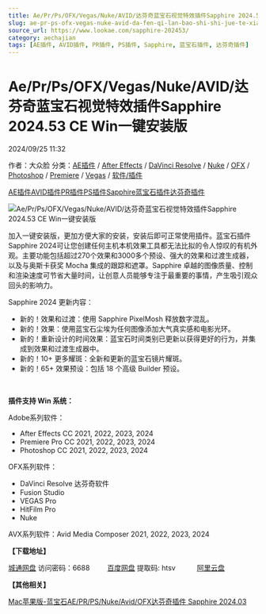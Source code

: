 ```yaml
---
title: Ae/Pr/Ps/OFX/Vegas/Nuke/AVID/达芬奇蓝宝石视觉特效插件Sapphire 2024.53 CE Win一键安装版
slug: ae-pr-ps-ofx-vegas-nuke-avid-da-fen-qi-lan-bao-shi-shi-jue-te-xiao-cha-jian-sapphire-2024-53-ce-winyi-jian-an-zhuang-ban
source_url: https://www.lookae.com/sapphire-202453/
category: aechajian
tags: [AE插件, AVID插件, PR插件, PS插件, Sapphire, 蓝宝石插件, 达芬奇插件]
---
```

# Ae/Pr/Ps/OFX/Vegas/Nuke/AVID/达芬奇蓝宝石视觉特效插件Sapphire 2024.53 CE Win一键安装版

2024/09/25 11:32

作者：大众脸
分类：[AE插件](https://www.lookae.com/after-effects/aechajian/) / [After Effects](https://www.lookae.com/after-effects/) / [DaVinci Resolve](https://www.lookae.com/qitarjcj/resolvezy/) / [Nuke](https://www.lookae.com/qitarjcj/nukezy/) / [OFX](https://www.lookae.com/qitarjcj/ofxzy/) / [Photoshop](https://www.lookae.com/qitarjcj/pszy/) / [Premiere](https://www.lookae.com/qitarjcj/premierezy/) / [Vegas](https://www.lookae.com/qitarjcj/vegaszy/) / [软件/插件](https://www.lookae.com/qitarjcj/)

[AE插件](https://www.lookae.com/tag/ae%e6%8f%92%e4%bb%b6/)[AVID插件](https://www.lookae.com/tag/avid%e6%8f%92%e4%bb%b6/)[PR插件](https://www.lookae.com/tag/pr%e6%8f%92%e4%bb%b6/)[PS插件](https://www.lookae.com/tag/ps%e6%8f%92%e4%bb%b6/)[Sapphire](https://www.lookae.com/tag/sapphire/)[蓝宝石插件](https://www.lookae.com/tag/%e8%93%9d%e5%ae%9d%e7%9f%b3%e6%8f%92%e4%bb%b6/)[达芬奇插件](https://www.lookae.com/tag/%e8%be%be%e8%8a%ac%e5%a5%87%e6%8f%92%e4%bb%b6/)

![Ae/Pr/Ps/OFX/Vegas/Nuke/AVID/达芬奇蓝宝石视觉特效插件Sapphire 2024.53 CE Win一键安装版](https://www.lookae.com/wp-content/uploads/2023/11/Sapphire-2024.jpg "Ae/Pr/Ps/OFX/Vegas/Nuke/AVID/达芬奇蓝宝石视觉特效插件Sapphire 2024.53 CE Win一键安装版-LookAE.com")

加入一键安装版，更加方便大家的安装，安装后即可正常使用插件。蓝宝石插件Sapphire 2024可让您创建任何主机本机效果工具都无法比拟的令人惊叹的有机外观。主要功能包括超过270个效果和3000多个预设、强大的效果和过渡生成器，以及与奥斯卡获奖 Mocha 集成的跟踪和遮罩。Sapphire 卓越的图像质量、控制和渲染速度可节省大量时间，让创意人员能够专注于最重要的事情，产生吸引观众回头的影响力。

Sapphire 2024 更新内容：

* 新的！效果和过渡：使用 Sapphire PixelMosh 释放数字混乱。
* 新的！效果：使用蓝宝石尘埃为任何图像添加大气真实感和电影光环。
* 新的！重新设计的时间效果：蓝宝石时间类别已更新以获得更好的行为，并集成到效果和过渡生成器中。
* 新的！10+ 更多耀斑：全新和更新的蓝宝石镜片耀斑。
* 新的！65+ 效果预设：包括 18 个高级 Builder 预设。

[﻿](https://cloud.video.taobao.com/play/u/null/p/1/e/6/t/1/435811159933.mp4)

**插件支持 Win 系统：**

Adobe系列软件：

* After Effects CC 2021, 2022, 2023, 2024
* Premiere Pro CC 2021, 2022, 2023, 2024
* Photoshop CC 2021, 2022, 2023, 2024

OFX系列软件：

* DaVinci Resolve 达芬奇软件
* Fusion Studio
* VEGAS Pro
* HitFilm Pro
* Nuke

AVX系列软件：Avid Media Composer 2021, 2022, 2023, 2024

**【下载地址】**

[城通网盘](https://url70.ctfile.com/f/2827370-1374306745-435595?p=4431) 访问密码：6688         [百度网盘](https://pan.baidu.com/s/1pUuW9Vw2iQ0qRRo3WaeJEg?pwd=htsv) 提取码: htsv           [阿里云盘](https://www.alipan.com/s/dq5otrn9bQE)

**【其他相关】**

[Mac苹果版-蓝宝石AE/PR/PS/Nuke/Avid/OFX达芬奇插件 Sapphire 2024.03](https://www.lookae.com/sapphire-2024-mac/)
